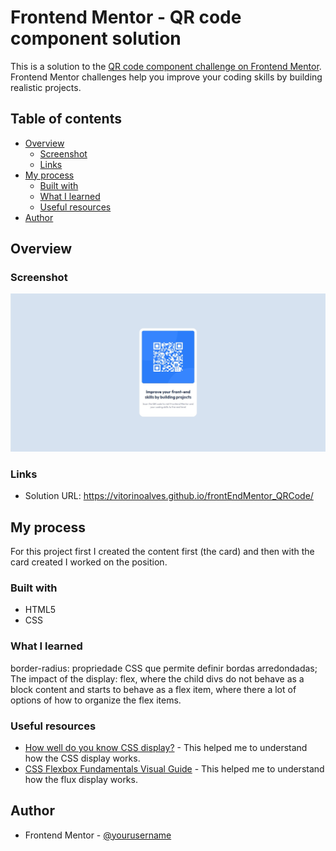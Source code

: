 # Frontend Mentor - QR code component solution

This is a solution to the [QR code component challenge on Frontend Mentor](https://www.frontendmentor.io/challenges/qr-code-component-iux_sIO_H). Frontend Mentor challenges help you improve your coding skills by building realistic projects. 

## Table of contents

- [Overview](#overview)
  - [Screenshot](#screenshot)
  - [Links](#links)
- [My process](#my-process)
  - [Built with](#built-with)
  - [What I learned](#what-i-learned)
  - [Useful resources](#useful-resources)
- [Author](#author)

## Overview

### Screenshot

![](./screenshot.jpg)

### Links

- Solution URL: https://vitorinoalves.github.io/frontEndMentor_QRCode/

## My process
For this project first I created the content first (the card) and then with the card created I worked on the position.

### Built with

- HTML5 
- CSS

### What I learned

border-radius: propriedade CSS que permite definir bordas arredondadas;
The impact of the display: flex, where the child divs do not behave as a block content and starts to behave as a flex item, where there a lot of options of how to organize the flex items.

### Useful resources

- [How well do you know CSS display?](https://chenhuijing.com/blog/how-well-do-you-know-display/) - This helped me to understand how the CSS display works.
- [CSS Flexbox Fundamentals Visual Guide](https://medium.com/swlh/css-flexbox-fundamentals-visual-guide-1c467f480dac) - This helped me to understand how the flux display works.


## Author
- Frontend Mentor - [@yourusername](https://www.frontendmentor.io/profile/yourusername)

